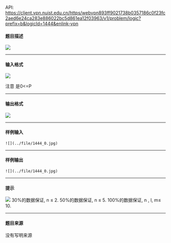 API: https://client.vpn.nuist.edu.cn/https/webvpn893ff9021738b0357186c0f23fc2aed6e24ca283e886022bc5d861ea12f03963/v1/problem/logic?prefix=b&logicId=1444&enlink-vpn

#### 题目描述

![](../file/1444_0.jpg)

---

#### 输入格式

![](../file/1444_0.jpg)

注意 是0<=P

---

#### 输出格式

![](../file/1444_0.jpg)

---

#### 样例输入
```
![](../file/1444_0.jpg)

```

---

#### 样例输出
```
![](../file/1444_0.jpg)

```

---

#### 提示

![](../file/1444_0.jpg) 30%的数据保证, n ≤ 2. 50%的数据保证, n ≤ 5. 100%的数据保证, n , l, m≤ 10.

---

#### 题目来源

没有写明来源